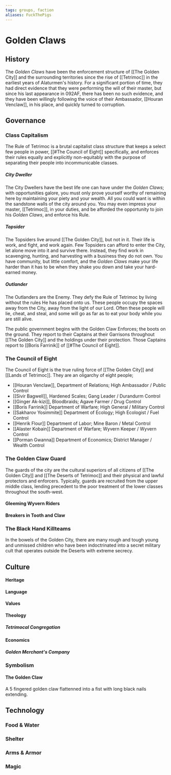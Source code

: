 ```yaml
---
tags: groups, faction
aliases: FuckThePigs
---
```


# Golden Claws
## History
The *Golden Claws* have been the enforcement structure of [[The Golden City]] and the surrounding territories since the rise of [[Tetrimoc]] in the earliest years of Alaturmen's history. For a significant portion of time, they had direct evidence that they were performing the will of their master, but since his last appearance in 092AF, there has been no such evidence, and they have been willingly following the voice of their Ambassador, [[Houran Venclaw]], in his place, and quickly turned to corruption.

## Governance
### Class Capitalism
The Rule of Tetrimoc is a brutal capitalist class structure that keeps a select few people in power, [[#The Council of Eight]] specifically, and enforces their rules equally and explicitly non-equitably with the purpose of separating their people into incommunicable classes. 

##### City Dweller
The City Dwellers have the best life one can have under the *Golden Claws*; with opportunities galore, you must only prove yourself worthy of remaining here by maintaining your piety and your wealth. All you could want is within the sandstone walls of the city around you. You may even impress your master, [[Tetrimoc]], in your duties, and be afforded the opportunity to join his *Golden Claws*, and enforce his Rule. 

##### Topsider
The Topsiders live around [[The Golden City]], but not in it. Their life is work, and fight, and work again. Few Topsiders can afford to enter the City, let alone move into it and survive there. Instead, they find work in scavenging, hunting, and harvesting with a business they do not own. You have community, but little comfort, and the *Golden Claws* make your life harder than it has to be when they shake you down and take your hard-earned money.

##### Outlander
The Outlanders are the Enemy. They defy the Rule of Tetrimoc by living without the rules He has placed onto us. These people occupy the spaces away from the City, away from the light of our Lord. Often these people will lie, cheat, and steal, and some will go as far as to eat your body while you are still alive.

The public government begins with the Golden Claw Enforces; the boots on the ground. They report to their Captains at their Garrisons throughout [[The Golden City]] and the holdings under their protection. Those Captains report to [[Boris Farrinik]] of [[#The Council of Eight]]. 

### The Council of Eight
The Council of Eight is the true ruling force of [[The Golden City]] and [[Lands of Tetrimoc]]. They are an oligarchy of eight people;
- [[Houran Venclaw]], Department of Relations; High Ambassador / Public Control
- [[Sivir Bagwell]], Hardened Scales; Gang Leader / Durandurm Control
- [[Ginger Ak-kizi]], Bloodbraids; Agave Farmer / Drug Control
- [[Boris Farrinik]] Department of Warfare; High General / Military Control
- [[Sakharov Yosimmite]] Department of Ecology; High Ecologist / Fuel Control
- [[Henrik Flour]] Department of Labor; Mine Baron / Metal Control
- [[Alaster Kobain]] Department of Warfare; Wyvern Keeper / Wyvern Control
- [[Porman Gwanna]] Department of Economics; District Manager / Wealth Control

### The Golden Claw Guard
The guards of the city are the cultural superiors of all citizens of [[The Golden City]] and [[The Deserts of Tetrimoc]] and their physical and lawful protectors and enforcers. Typically, guards are recruited from the upper middle class, lending precedent to the poor treatment of the lower classes throughout the south-west.

#### Gleeming Wyvern Riders

#### Breakers in Tooth and Claw

### The Black Hand Killteams
In the bowels of the Golden City, there are many rough and tough young and unmissed children who have been indoctrinated into a secret military cult that operates outside the Deserts with extreme secrecy.

## Culture
#### Heritage
#### Language
#### Values
#### Theology
##### Tetrimocal Congregation
#### Economics
##### Golden Merchant's Company
### Symbolism
#### The Golden Claw
A 5 fingered golden claw flattenned into a fist with long black nails extending.
## Technology
### Food & Water
### Shelter
### Arms & Armor
### Magic